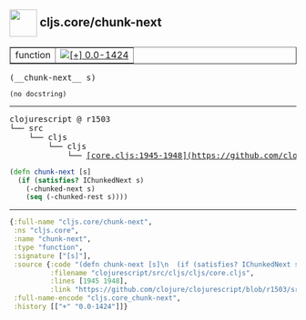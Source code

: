 ## <img width="48px" valign="middle" src="http://i.imgur.com/Hi20huC.png"> cljs.core/chunk-next

 <table border="1">
<tr>
<td>function</td>
<td><a href="https://github.com/cljsinfo/api-refs/tree/0.0-1424"><img valign="middle" alt="[+] 0.0-1424" src="https://img.shields.io/badge/+-0.0--1424-lightgrey.svg"></a> </td>
</tr>
</table>

 <samp>
(__chunk-next__ s)<br>
</samp>

```
(no docstring)
```

---

 <pre>
clojurescript @ r1503
└── src
    └── cljs
        └── cljs
            └── <ins>[core.cljs:1945-1948](https://github.com/clojure/clojurescript/blob/r1503/src/cljs/cljs/core.cljs#L1945-L1948)</ins>
</pre>

```clj
(defn chunk-next [s]
  (if (satisfies? IChunkedNext s)
    (-chunked-next s)
    (seq (-chunked-rest s))))
```


---

```clj
{:full-name "cljs.core/chunk-next",
 :ns "cljs.core",
 :name "chunk-next",
 :type "function",
 :signature ["[s]"],
 :source {:code "(defn chunk-next [s]\n  (if (satisfies? IChunkedNext s)\n    (-chunked-next s)\n    (seq (-chunked-rest s))))",
          :filename "clojurescript/src/cljs/cljs/core.cljs",
          :lines [1945 1948],
          :link "https://github.com/clojure/clojurescript/blob/r1503/src/cljs/cljs/core.cljs#L1945-L1948"},
 :full-name-encode "cljs.core_chunk-next",
 :history [["+" "0.0-1424"]]}

```
